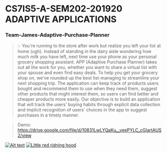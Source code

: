 # CS7IS5-A-SEM202-201920 ADAPTIVE APPLICATIONS

### Team-James-Adaptive-Purchase-Planner

> :bulb: You're running to the store after work but realize you left your list at home (ugh). Instead of standing in the dairy aisle wondering how much milk you have left, next time use your phone as your personal grocery shopping assistant. APP (Adaptive Purchase Planner) takes out all the work for you, whether you want to share a virtual list with your spouse and even find easy deals. To help you get your grocery shop on, we've rounded up the best list-managing to streamline your next shopping trip.
The application can keep track of products users bought and recommend them to use when they need them, suggest other products that might interest them, so users can find better and cheaper products more easily.
Our objective is to build an application that will track the users' buying habits through explicit data collection and implicit recognition of users' choices in the app to suggest purchases in a timely manner.


> Demo: https://drive.google.com/file/d/10831LwLYQaKu__veePYLC_cGlartAUS2/view

[![Alt text](https://img.youtube.com/vi/VID/0.jpg)](https://www.youtube.com/watch?v=VID)
[![Little red ridning hood](http://i.imgur.com/7YTMFQp.png)](https://drive.google.com/file/d/10831LwLYQaKu__veePYLC_cGlartAUS2/view "Little red riding hood - Click to Watch!")
